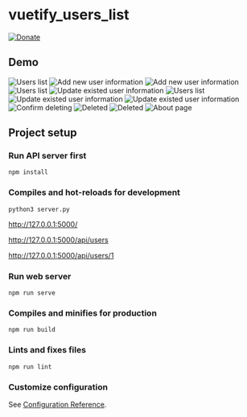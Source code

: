 # vuetify_users_list

[![Donate](https://img.shields.io/badge/Donate-PayPal-green.svg)](https://www.paypal.me/rakujin)

## Demo
![Users list](./demo/01.users_list.png)
![Add new user information](./demo/02.last_page.png)
![Add new user information](./demo/03.add_new.png)
![Users list](./demo/04.users_list.png)
![Update existed user information](./demo/05.update.png)
![Users list](./demo/06.users_list.png)
![Update existed user information](./demo/07.deleted.png)
![Update existed user information](./demo/08.inactive.png)
![Confirm deleting](./demo/09.confirm_deleting.png)
![Deleted](./demo/10.deleted.png)
![Deleted](./demo/11.deleted.png)
![About page](./demo/12.about_page.png)

## Project setup

### Run API server first
```
npm install
```

### Compiles and hot-reloads for development
```
python3 server.py
```

http://127.0.0.1:5000/

http://127.0.0.1:5000/api/users

http://127.0.0.1:5000/api/users/1

### Run web server
```
npm run serve
```

### Compiles and minifies for production
```
npm run build
```

### Lints and fixes files
```
npm run lint
```

### Customize configuration
See [Configuration Reference](https://cli.vuejs.org/config/).
